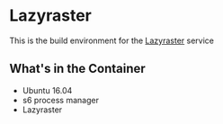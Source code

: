 Lazyraster
==========

This is the build environment for the [Lazyraster](https://github.com/Nitro/lazyraster) service

What's in the Container
-----------------------
 * Ubuntu 16.04
 * s6 process manager
 * Lazyraster